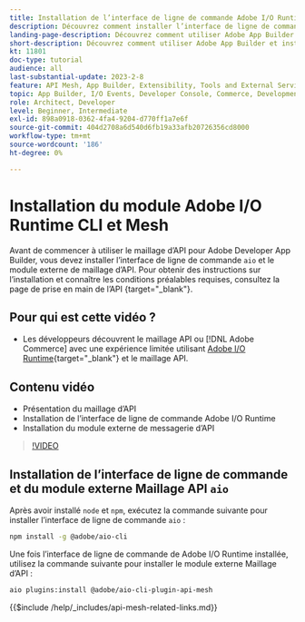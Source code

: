 ```yaml
---
title: Installation de l’interface de ligne de commande Adobe I/O Runtime et du module externe Maillage d’API
description: Découvrez comment installer l’interface de ligne de commande de Adobe I/O Runtime et le module externe Maillage API
landing-page-description: Découvrez comment utiliser Adobe App Builder et installer le module externe Adobe I/O Runtime with API Mesh .
short-description: Découvrez comment utiliser Adobe App Builder et installer le module externe Adobe I/O Runtime with API Mesh .
kt: 11801
doc-type: tutorial
audience: all
last-substantial-update: 2023-2-8
feature: API Mesh, App Builder, Extensibility, Tools and External Services, Backend Development
topic: App Builder, I/O Events, Developer Console, Commerce, Development, Integrations
role: Architect, Developer
level: Beginner, Intermediate
exl-id: 898a0918-0362-4fa4-9204-d770ff1a7e6f
source-git-commit: 404d2708a6d540d6fb19a33afb20726356cd8000
workflow-type: tm+mt
source-wordcount: '186'
ht-degree: 0%

---
```


# Installation du module Adobe I/O Runtime CLI et Mesh

Avant de commencer à utiliser le maillage d’API pour Adobe Developer App Builder, vous devez installer l’interface de ligne de commande `aio` et le module externe de maillage d’API.
Pour obtenir des instructions sur l’installation et connaître les conditions préalables requises, consultez la page de prise en main de l’API [](https://developer.adobe.com/graphql-mesh-gateway/gateway/getting-started/){target="_blank"}.

## Pour qui est cette vidéo ?

* Les développeurs découvrent le maillage API ou [!DNL Adobe Commerce] avec une expérience limitée utilisant [Adobe I/O Runtime](https://developer.adobe.com/runtime/docs/guides/overview/){target="_blank"} et le maillage API.

## Contenu vidéo

* Présentation du maillage d’API
* Installation de l’interface de ligne de commande Adobe I/O Runtime
* Installation du module externe de messagerie d’API

>[!VIDEO](https://video.tv.adobe.com/v/3414122?quality=12&learn=on)

## Installation de l’interface de ligne de commande et du module externe Maillage API `aio`

Après avoir installé `node` et `npm`, exécutez la commande suivante pour installer l’interface de ligne de commande `aio` :

```bash
npm install -g @adobe/aio-cli
```

Une fois l’interface de ligne de commande de Adobe I/O Runtime installée, utilisez la commande suivante pour installer le module externe Maillage d’API :

```bash
aio plugins:install @adobe/aio-cli-plugin-api-mesh
```

{{$include /help/_includes/api-mesh-related-links.md}}
